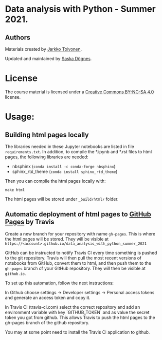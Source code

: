 # Data analysis with Python - Summer 2021.

## Authors

Materials created by [Jarkko Toivonen](https://github.com/jttoivon).

Updated and maintained by [Saska Dögnes](https://github.com/saskeli).

# License

The course material is licensed under a [Creative Commons BY-NC-SA 4.0](https://creativecommons.org/licenses/by-nc-sa/4.0/deed) license.

# Usage:

## Building html pages locally

The libraries needed in these Jupyter notebooks are listed in file `requirements.txt`.
In addition, to compile the *.ipynb and *.rst files to html pages, the following libraries are needed:

* nbsphinx (`conda install -c conda-forge nbsphinx`)
* sphinx_rtd_theme (`conda install sphinx_rtd_theme`)

Then you can compile the html pages locally with:

```make html```

The html pages will be stored under `_build/html/` folder.

## Automatic deployment of html pages to [GitHub Pages](http://github.io) by Travis

Create a new branch for your repository with name `gh-pages`.
This is where the html pages will be stored.
They will be visible at `https://<account>.github.io/data_analysis_with_python_summer_2021`

GitHub can be instructed to notify Travis CI every time something is
pushed to the git repository. Travis will then pull the most recent versions
of notebooks from GitHub, convert them to html, and then push them to the
`gh-pages` branch of your GitHub repository. They will then be visible
at `github.io`.

To set up this automation, follow the next instructions:

In Github choose settings -> Developer settings -> Personal access tokens
and generate an access token and copy it.

In Travis CI (travis-ci.com) select the correct repository and add an environment variable
with key ´GITHUB_TOKEN´ and as value the secret token you got from github.
This allows Travis to push the html pages to the gh-pages branch of the github repository.

You may at some point need to install the Travis CI application to github.

